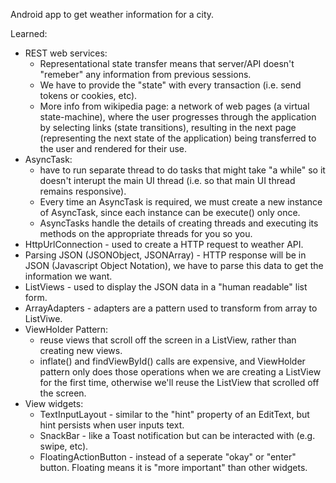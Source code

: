 Android app to get weather information for a city.

Learned:
* REST web services:
    + Representational state transfer means that server/API doesn't "remeber" any information from previous sessions.
    + We have to provide the "state" with every transaction (i.e. send tokens or cookies, etc).
    + More info from wikipedia page: a network of web pages (a virtual state-machine), where the user progresses through the application by selecting links (state transitions), resulting in the next page (representing the next state of the application) being transferred to the user and rendered for their use.
* AsyncTask:
    + have to run separate thread to do tasks that might take "a while" so it doesn't interupt the main UI thread (i.e. so that main UI thread remains responsive). 
    + Every time an AsyncTask is required, we must create a new instance of AsyncTask, since each instance can be execute() only once.
    + AsyncTasks handle the details of creating threads and executing its methods on the appropriate threads for you so you.
* HttpUrlConnection - used to create a HTTP request to weather API.
* Parsing JSON (JSONObject, JSONArray) - HTTP response will be in JSON (Javascript Object Notation), we have to parse this data to get the information we want.
* ListViews - used to display the JSON data in a "human readable" list form.
* ArrayAdapters - adapters are a pattern used to transform from array to ListViwe.
* ViewHolder Pattern: 
    + reuse views that scroll off the screen in a ListView, rather than creating new views.
    + inflate() and findViewById() calls are expensive, and ViewHolder pattern only does those operations when we are creating a ListView for the first time, otherwise we'll reuse the ListView that scrolled off the screen.
* View widgets: 
    + TextInputLayout - similar to the "hint" property of an EditText, but hint persists when user inputs text.
    + SnackBar - like a Toast notification but can be interacted with (e.g. swipe, etc).
    + FloatingActionButton - instead of a seperate "okay" or "enter" button. Floating means it is "more important" than other widgets.

